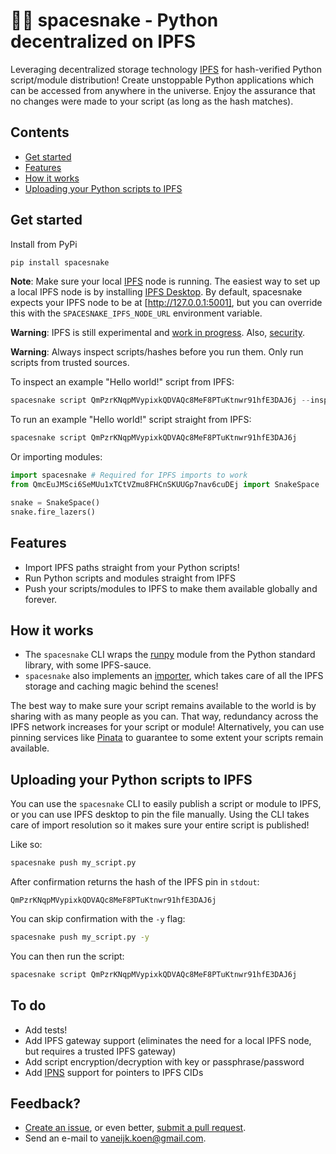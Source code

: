 # 🌌🐍 spacesnake - Python decentralized on IPFS

Leveraging decentralized storage technology [IPFS](https://ipfs.io) for hash-verified Python script/module distribution! Create unstoppable Python applications which can be accessed from anywhere in the universe. Enjoy the assurance that no changes were made to your script (as long as the hash matches).
## Contents
- [Get started](#get-started)
- [Features](#features)
- [How it works](#how-it-works)
- [Uploading your Python scripts to IPFS](#uploading-your-python-scripts-to-IPFS)

## Get started
Install from PyPi
```bash
pip install spacesnake
```
__Note__: Make sure your local [IPFS](https://ipfs.io/) node is running. The easiest way to set up a local IPFS node is by installing [IPFS Desktop](https://github.com/ipfs/ipfs-desktop). By default, spacesnake expects your IPFS node to be at [http://127.0.0.1:5001], but you can override this with the `SPACESNAKE_IPFS_NODE_URL` environment variable.

__Warning__: IPFS is still experimental and [work in progress](https://github.com/ipfs/ipfs#current-state-of-ipfs). Also, [security](https://github.com/ipfs/ipfs#a-word-on-security).

__Warning__: Always inspect scripts/hashes before you run them. Only run scripts from trusted sources. 

To inspect an example "Hello world!" script from IPFS:
```python
spacesnake script QmPzrKNqpMVypixkQDVAQc8MeF8PTuKtnwr91hfE3DAJ6j --inspect
```

To run an example "Hello world!" script straight from IPFS:
```bash
spacesnake script QmPzrKNqpMVypixkQDVAQc8MeF8PTuKtnwr91hfE3DAJ6j
```
Or importing modules:
```python
import spacesnake # Required for IPFS imports to work
from QmcEuJMSci6SeMUu1xTCtVZmu8FHCnSKUUGp7nav6cuDEj import SnakeSpace

snake = SnakeSpace()
snake.fire_lazers()
```
## Features
- Import IPFS paths straight from your Python scripts!
- Run Python scripts and modules straight from IPFS
- Push your scripts/modules to IPFS to make them available globally and forever.

## How it works
- The `spacesnake` CLI wraps the [runpy](https://docs.python.org/3/library/runpy.html) module from the Python standard library, with some IPFS-sauce.
- `spacesnake` also implements an [importer](https://docs.python.org/3/glossary.html#term-importer), which takes care of all the IPFS storage and caching magic behind the scenes!

The best way to make sure your script remains available to the world is by sharing with as many people as you can. That way, redundancy across the IPFS network increases for your script or module! Alternatively, you can use pinning services like [Pinata](https://pinata.cloud/) to guarantee to some extent your scripts remain available.

## Uploading your Python scripts to IPFS
You can use the `spacesnake` CLI to easily publish a script or module to IPFS, or you can use IPFS desktop to pin the file manually. Using the CLI takes care of import resolution so it makes sure your entire script is published!

Like so:
```bash
spacesnake push my_script.py
```
After confirmation returns the hash of the IPFS pin in `stdout`:
```
QmPzrKNqpMVypixkQDVAQc8MeF8PTuKtnwr91hfE3DAJ6j
```
You can skip confirmation with the `-y` flag:
```bash
spacesnake push my_script.py -y
```
You can then run the script:
```bash
spacesnake script QmPzrKNqpMVypixkQDVAQc8MeF8PTuKtnwr91hfE3DAJ6j
```

## To do
- Add tests!
- Add IPFS gateway support (eliminates the need for a local IPFS node, but requires a trusted IPFS gateway)
- Add script encryption/decryption with key or passphrase/password
- Add [IPNS](https://docs.ipfs.io/concepts/ipns/) support for pointers to IPFS CIDs

## Feedback?
- [Create an issue](https://github.com/koenvaneijk/spacesnake/issues/new), or even better, [submit a pull request](https://github.com/koenvaneijk/spacesnake/pulls).
- Send an e-mail to [vaneijk.koen@gmail.com](mailto:vaneijk.koen@gmail.com).